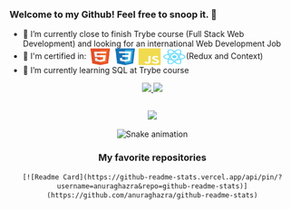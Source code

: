 ### Welcome to my Github! Feel free to snoop it. 🦝 

- 🔭 I’m currently close to finish Trybe course (Full Stack Web Development) and looking for an international Web Development Job
- 📕 I'm certified in: <img align="center" alt="Thiago-HTML" height="30" width="40" src="https://raw.githubusercontent.com/devicons/devicon/master/icons/html5/html5-original.svg"> <img align="center" alt="Thiago-CSS" height="30" width="40" src="https://raw.githubusercontent.com/devicons/devicon/master/icons/css3/css3-original.svg"> <img align="center" alt="Thiago-Js" height="30" width="40" src="https://raw.githubusercontent.com/devicons/devicon/master/icons/javascript/javascript-plain.svg"> <img align="center" alt="Thiago-React" height="30" width="40" src="https://raw.githubusercontent.com/devicons/devicon/master/icons/react/react-original.svg">(Redux and Context)
- 📖 I’m currently learning SQL at Trybe course

<div align="center">
  <a href="https://github.com/thiagoacmonteiro">
  <img height="165px" margin-right="100px" src="https://github-readme-stats.vercel.app/api?username=thiagoacmonteiro&show_icons=true&theme=merko&include_all_commits=true&count_private=true"/>
  <img height="165em" src="https://github-readme-stats.vercel.app/api/top-langs/?username=thiagoacmonteiro&layout=compact&langs_count=7&theme=merko"/>
  
  ##
 
<div> 
  <a href="https://www.linkedin.com/in/thiagoacmonteiro/" target="_blank"><img src="https://img.shields.io/badge/-LinkedIn-%230077B5?style=for-the-badge&logo=linkedin&logoColor=white" target="_blank"></a> 
 
  ![Snake animation](https://github.com/thiagoacmonteiro/thiagoacmonteiro/blob/output/github-contribution-grid-snake.svg)
 
</div>

### My favorite repositories
<!-- <a href="https://github.com/thiagoacmonteiro/cryptocurr"><img height="150em" src="https://github-readme-stats.vercel.app/api/pin/?username=thiagoacmonteiro&repo=cryptocurr&theme=merko"/>
<a href="https://github.com/thiagoacmonteiro/aluracord-matrix"><img height="150em" src="https://github-readme-stats.vercel.app/api/pin/?username=thiagoacmonteiro&repo=aluracord-matrix&theme=merko"/>
<a href="https://github.com/thiagoacmonteiro/Trybe-exercises"><img height="150em" src="https://github-readme-stats.vercel.app/api/pin/?username=thiagoacmonteiro&repo=Trybe-exercises&theme=merko"/> -->
    [![Readme Card](https://github-readme-stats.vercel.app/api/pin/?username=anuraghazra&repo=github-readme-stats)](https://github.com/anuraghazra/github-readme-stats)
